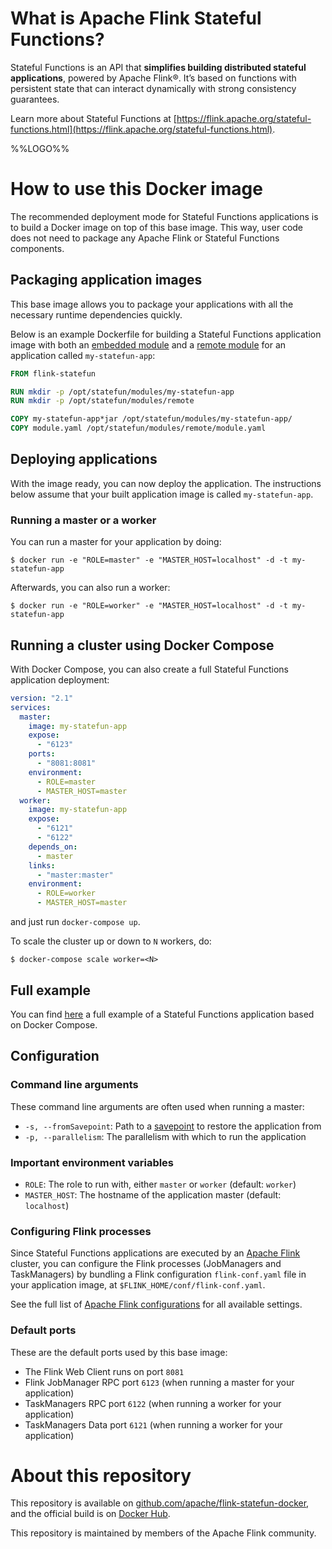 # What is Apache Flink Stateful Functions?

Stateful Functions is an API that **simplifies building distributed stateful applications**, powered by Apache Flink®. It’s based on functions with persistent state that can interact dynamically with strong consistency guarantees.

Learn more about Stateful Functions at [https://flink.apache.org/stateful-functions.html](https://flink.apache.org/stateful-functions.html).

%%LOGO%%

# How to use this Docker image

The recommended deployment mode for Stateful Functions applications is to build a Docker image on top of this base image. This way, user code does not need to package any Apache Flink or Stateful Functions components.

## Packaging application images

This base image allows you to package your applications with all the necessary runtime dependencies quickly.

Below is an example Dockerfile for building a Stateful Functions application image with both an [embedded module](https://ci.apache.org/projects/flink/flink-statefun-docs-stable/sdk/modules.html#embedded-module) and a [remote module](https://ci.apache.org/projects/flink/flink-statefun-docs-stable/sdk/modules.html#remote-module) for an application called `my-statefun-app`:

```Dockerfile
FROM flink-statefun

RUN mkdir -p /opt/statefun/modules/my-statefun-app
RUN mkdir -p /opt/statefun/modules/remote

COPY my-statefun-app*jar /opt/statefun/modules/my-statefun-app/
COPY module.yaml /opt/statefun/modules/remote/module.yaml
```

## Deploying applications

With the image ready, you can now deploy the application. The instructions below assume that your built application image is called `my-statefun-app`.

### Running a master or a worker

You can run a master for your application by doing:

```console
$ docker run -e "ROLE=master" -e "MASTER_HOST=localhost" -d -t my-statefun-app
```

Afterwards, you can also run a worker:

```console
$ docker run -e "ROLE=worker" -e "MASTER_HOST=localhost" -d -t my-statefun-app
```

## Running a cluster using Docker Compose

With Docker Compose, you can also create a full Stateful Functions application deployment:

```yml
version: "2.1"
services:
  master:
    image: my-statefun-app
    expose:
      - "6123"
    ports:
      - "8081:8081"
    environment:
      - ROLE=master
      - MASTER_HOST=master
  worker:
    image: my-statefun-app
    expose:
      - "6121"
      - "6122"
    depends_on:
      - master
    links:
      - "master:master"
    environment:
      - ROLE=worker
      - MASTER_HOST=master
```

and just run `docker-compose up`.

To scale the cluster up or down to `N` workers, do:

```console
$ docker-compose scale worker=<N>
```

## Full example

You can find [here](https://github.com/apache/flink-statefun/tree/master/statefun-examples/statefun-greeter-example) a full example of a Stateful Functions application based on Docker Compose.

## Configuration

### Command line arguments

These command line arguments are often used when running a master:

-	`-s, --fromSavepoint`: Path to a [savepoint](https://ci.apache.org/projects/flink/flink-docs-stable/ops/state/savepoints.html) to restore the application from
-	`-p, --parallelism`: The parallelism with which to run the application

### Important environment variables

-	`ROLE`: The role to run with, either `master` or `worker` (default: `worker`)
-	`MASTER_HOST`: The hostname of the application master (default: `localhost`)

### Configuring Flink processes

Since Stateful Functions applications are executed by an [Apache Flink](https://flink.apache.org/) cluster, you can configure the Flink processes (JobManagers and TaskManagers) by bundling a Flink configuration `flink-conf.yaml` file in your application image, at `$FLINK_HOME/conf/flink-conf.yaml`.

See the full list of [Apache Flink configurations](https://ci.apache.org/projects/flink/flink-docs-stable/ops/config.html) for all available settings.

### Default ports

These are the default ports used by this base image:

-	The Flink Web Client runs on port `8081`
-	Flink JobManager RPC port `6123` (when running a master for your application)
-	TaskManagers RPC port `6122` (when running a worker for your application)
-	TaskManagers Data port `6121` (when running a worker for your application)

# About this repository

This repository is available on [github.com/apache/flink-statefun-docker](https://github.com/apache/flink-statefun-docker), and the official build is on [Docker Hub](https://hub.docker.com/_/flink-statefun/).

This repository is maintained by members of the Apache Flink community.
